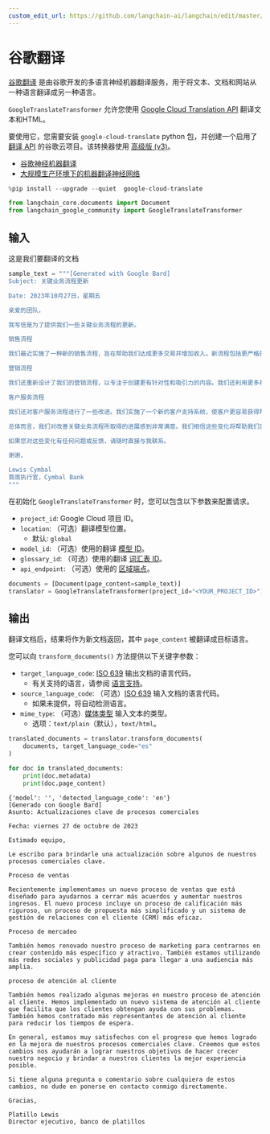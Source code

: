 ```yaml
---
custom_edit_url: https://github.com/langchain-ai/langchain/edit/master/docs/docs/integrations/document_transformers/google_translate.ipynb
---
```


# 谷歌翻译

[谷歌翻译](https://translate.google.com/) 是由谷歌开发的多语言神经机器翻译服务，用于将文本、文档和网站从一种语言翻译成另一种语言。

`GoogleTranslateTransformer` 允许您使用 [Google Cloud Translation API](https://cloud.google.com/translate) 翻译文本和HTML。

要使用它，您需要安装 `google-cloud-translate` python 包，并创建一个启用了 [翻译 API](https://cloud.google.com/translate/docs/setup) 的谷歌云项目。该转换器使用 [高级版 (v3)](https://cloud.google.com/translate/docs/intro-to-v3)。

- [谷歌神经机器翻译](https://en.wikipedia.org/wiki/Google_Neural_Machine_Translation)
- [大规模生产环境下的机器翻译神经网络](https://blog.research.google/2016/09/a-neural-network-for-machine.html)


```python
%pip install --upgrade --quiet  google-cloud-translate
```


```python
from langchain_core.documents import Document
from langchain_google_community import GoogleTranslateTransformer
```

## 输入

这是我们要翻译的文档


```python
sample_text = """[Generated with Google Bard]
Subject: 关键业务流程更新

Date: 2023年10月27日，星期五

亲爱的团队，

我写信是为了提供我们一些关键业务流程的更新。

销售流程

我们最近实施了一种新的销售流程，旨在帮助我们达成更多交易并增加收入。新流程包括更严格的资格审查流程、更简化的提案流程，以及更有效的客户关系管理（CRM）系统。

营销流程

我们还重新设计了我们的营销流程，以专注于创建更有针对性和吸引力的内容。我们还利用更多社交媒体和付费广告来接触更广泛的受众。

客户服务流程

我们还对客户服务流程进行了一些改进。我们实施了一个新的客户支持系统，使客户更容易获得帮助。我们还雇佣了更多的客户支持代表，以减少等待时间。

总体而言，我们对改善关键业务流程所取得的进展感到非常满意。我们相信这些变化将帮助我们实现业务增长和为客户提供最佳体验的目标。

如果您对这些变化有任何问题或反馈，请随时直接与我联系。

谢谢，

Lewis Cymbal
首席执行官，Cymbal Bank
"""
```

在初始化 `GoogleTranslateTransformer` 时，您可以包含以下参数来配置请求。

- `project_id`: Google Cloud 项目 ID。
- `location`: （可选）翻译模型位置。
  - 默认: `global` 
- `model_id`: （可选）使用的翻译 [模型 ID][models]。
- `glossary_id`: （可选）使用的翻译 [词汇表 ID][glossaries]。
- `api_endpoint`: （可选）使用的 [区域端点][endpoints]。

[models]: https://cloud.google.com/translate/docs/advanced/translating-text-v3#comparing-models  
[glossaries]: https://cloud.google.com/translate/docs/advanced/glossary  
[endpoints]: https://cloud.google.com/translate/docs/advanced/endpoints


```python
documents = [Document(page_content=sample_text)]
translator = GoogleTranslateTransformer(project_id="<YOUR_PROJECT_ID>")
```

## 输出

翻译文档后，结果将作为新文档返回，其中 `page_content` 被翻译成目标语言。

您可以向 `transform_documents()` 方法提供以下关键字参数：

- `target_language_code`: [ISO 639][iso-639] 输出文档的语言代码。
    - 有关支持的语言，请参阅 [语言支持][supported-languages]。
- `source_language_code`: （可选）[ISO 639][iso-639] 输入文档的语言代码。
    - 如果未提供，将自动检测语言。
- `mime_type`: （可选）[媒体类型][media-type] 输入文本的类型。
    - 选项：`text/plain`（默认），`text/html`。

[iso-639]: https://en.wikipedia.org/wiki/ISO_639
[supported-languages]: https://cloud.google.com/translate/docs/languages
[media-type]: https://en.wikipedia.org/wiki/Media_type


```python
translated_documents = translator.transform_documents(
    documents, target_language_code="es"
)
```


```python
for doc in translated_documents:
    print(doc.metadata)
    print(doc.page_content)
```
```output
{'model': '', 'detected_language_code': 'en'}
[Generado con Google Bard]
Asunto: Actualizaciones clave de procesos comerciales

Fecha: viernes 27 de octubre de 2023

Estimado equipo,

Le escribo para brindarle una actualización sobre algunos de nuestros procesos comerciales clave.

Proceso de ventas

Recientemente implementamos un nuevo proceso de ventas que está diseñado para ayudarnos a cerrar más acuerdos y aumentar nuestros ingresos. El nuevo proceso incluye un proceso de calificación más riguroso, un proceso de propuesta más simplificado y un sistema de gestión de relaciones con el cliente (CRM) más eficaz.

Proceso de mercadeo

También hemos renovado nuestro proceso de marketing para centrarnos en crear contenido más específico y atractivo. También estamos utilizando más redes sociales y publicidad paga para llegar a una audiencia más amplia.

proceso de atención al cliente

También hemos realizado algunas mejoras en nuestro proceso de atención al cliente. Hemos implementado un nuevo sistema de atención al cliente que facilita que los clientes obtengan ayuda con sus problemas. También hemos contratado más representantes de atención al cliente para reducir los tiempos de espera.

En general, estamos muy satisfechos con el progreso que hemos logrado en la mejora de nuestros procesos comerciales clave. Creemos que estos cambios nos ayudarán a lograr nuestros objetivos de hacer crecer nuestro negocio y brindar a nuestros clientes la mejor experiencia posible.

Si tiene alguna pregunta o comentario sobre cualquiera de estos cambios, no dude en ponerse en contacto conmigo directamente.

Gracias,

Platillo Lewis
Director ejecutivo, banco de platillos
```